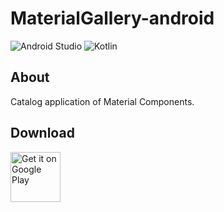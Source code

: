 # MaterialGallery-android  

![Android Studio](https://img.shields.io/badge/Android%20Studio-Bumblebee%20Canary8-green.svg)
![Kotlin](https://img.shields.io/badge/kotlin-1.5.10-yellow.svg)

## About  
Catalog application of Material Components.  

## Download  

[<img src="https://play.google.com/intl/en_us/badges/images/generic/en_badge_web_generic.png"
alt="Get it on Google Play" height="80">](https://play.google.com/store/apps/details?id=com.numero.material_gallery)
